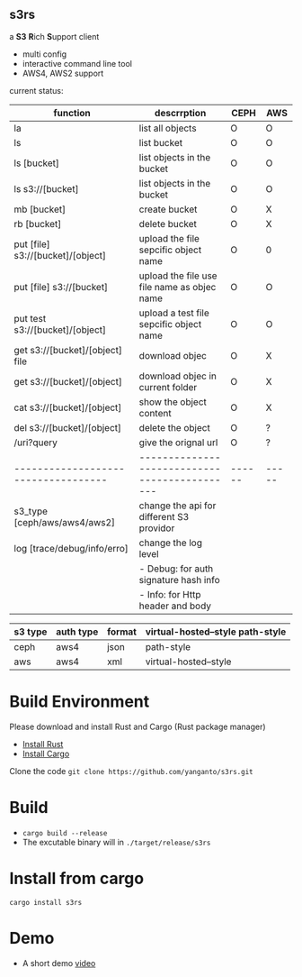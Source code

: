 s3rs 
---
a **S3** **R**ich **S**upport client
- multi config
- interactive command line tool
- AWS4, AWS2 support

current status:  

| function                          | descrrption                                 | CEPH | AWS |
|-----------------------------------|---------------------------------------------|------|-----|
| la                                | list all objects                            | O    | O   |
| ls                                | list bucket                                 | O    | O   |
| ls [bucket]                       | list objects in the bucket                  | O    | O   |
| ls s3://[bucket]                  | list objects in the bucket                  | O    | O   |
| mb [bucket]                       | create bucket                               | O    | X   |
| rb [bucket]                       | delete bucket                               | O    | X   |
| put [file] s3://[bucket]/[object] | upload the file sepcific object name        | O    | 0   |
| put [file] s3://[bucket]          | upload the file use file name as objec name | O    | O   |
| put test s3://[bucket]/[object]   | upload a test file sepcific object name     | O    | O   |
| get s3://[bucket]/[object] file   | download objec                              | O    | X   |
| get s3://[bucket]/[object]        | download objec in current folder            | O    | X   |
| cat s3://[bucket]/[object]        | show the object content                     | O    | X   |
| del s3://[bucket]/[object]        | delete the object                           | O    | ?   |
| /uri?query                        | give the orignal url                        | O    | ?   |
|-----------------------------------|---------------------------------------------|------|-----|
| s3\_type [ceph/aws/aws4/aws2]     | change the api for different S3 providor    |      |     |
| log [trace/debug/info/erro]       | change the log level                        |      |     |
|                                   | - Debug: for auth signature hash info       |      |     |
|                                   | - Info: for Http header and body            |      |     |

| s3 type | auth type | format | virtual-hosted–style path-style |
|---------|-----------|--------|---------------------------------|
| ceph    | aws4      | json   | path-style                      |
| aws     | aws4      | xml    | virtual-hosted–style            |



# Build Environment
Please download and install Rust and Cargo (Rust package manager)
- [Install Rust](https://www.rust-lang.org/en-US/install.html)
- [Install Cargo](https://crates.io/)

Clone the code
`git clone https://github.com/yanganto/s3rs.git`

# Build
- `cargo build --release`
- The excutable binary will in `./target/release/s3rs`

# Install from cargo
`cargo install s3rs`

# Demo
- A short demo [video](https://youtu.be/DnWQbDmBFpg)
